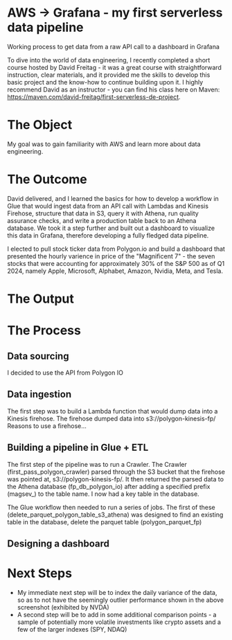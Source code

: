 # AWS -> Grafana - my first serverless data pipeline
Working process to get data from a raw API call to a dashboard in Grafana


To dive into the world of data engineering, I recently completed a short course hosted by David Freitag - it was a great course with straightforward instruction, clear materials, and it provided me the skills to develop this basic project and the know-how to continue building upon it. I highly recommend David as an instructor - you can find his class here on Maven: https://maven.com/david-freitag/first-serverless-de-project.

# The Object
My goal was to gain familiarity with AWS and learn more about data engineering.

# The Outcome
David delivered, and I learned the basics for how to develop a workflow in Glue that would ingest data from an API call with Lambdas and Kinesis Firehose, structure that data in S3, query it with Athena, run quality assurance checks, and write a production table back to an Athena database. We took it a step further and built out a dashboard to visualize this data in Grafana, therefore developing a fully fledged data pipeline.

I elected to pull stock ticker data from Polygon.io and build a dashboard that presented the hourly varience in price of the "Magnificent 7" - the seven stocks that were accounting for approximately 30% of the S&P 500 as of Q1 2024, namely Apple, Microsoft, Alphabet, Amazon, Nvidia, Meta, and Tesla.

# The Output

# The Process
## Data sourcing
I decided to use the API from Polygon IO
## Data ingestion
The first step was to build a Lambda function that would dump data into a Kinesis firehose. The firehose dumped data into s3://polygon-kinesis-fp/
Reasons to use a firehose...
## Building a pipeline in Glue + ETL
The first step of the pipeline was to run a Crawler. The Crawler (first_pass_polygon_crawler) parsed through the S3 bucket that the firehose was pointed at, s3://polygon-kinesis-fp/. It then returned the parsed data to the Athena database (fp_db_polygon_io) after adding a specified prefix (magsev_) to the table name. I now had a key table in the database.

The Glue workflow then needed to run a series of jobs. The first of these (delete_parquet_polygon_table_s3_athena) was designed to find an existing table in the database, delete the parquet table (polygon_parquet_fp) 
## Designing a dashboard

# Next Steps
- My immediate next step will be to index the daily variance of the data, so as to not have the seemingly outlier performance shown in the above screenshot (exhibited by NVDA)
- A second step will be to add in some additional comparison points - a sample of potentially more volatile investments like crypto assets and a few of the larger indexes (SPY, NDAQ)
